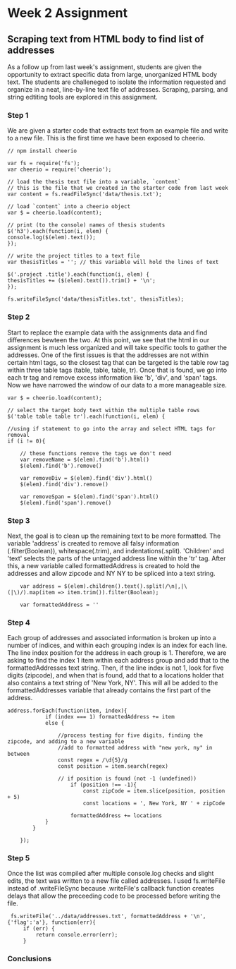 # Week 2 Assignment
## Scraping text from HTML body to find list of addresses

As a follow up from last week's assignment, students are given the opportunity to extract specific data from large, unorganized HTML body text. The students are challeneged to isolate the information requested and organize in a neat, line-by-line text file of addresses. Scraping, parsing, and string edtiting tools are explored in this assignment.

### Step 1

We are given a starter code that extracts text from an example file and write to a new file. This is the first time we have been exposed to cheerio.

    // npm install cheerio

    var fs = require('fs');
    var cheerio = require('cheerio');

    // load the thesis text file into a variable, `content`
    // this is the file that we created in the starter code from last week
    var content = fs.readFileSync('data/thesis.txt');

    // load `content` into a cheerio object
    var $ = cheerio.load(content);

    // print (to the console) names of thesis students
    $('h3').each(function(i, elem) {
    console.log($(elem).text());
    });

    // write the project titles to a text file
    var thesisTitles = ''; // this variable will hold the lines of text

    $('.project .title').each(function(i, elem) {
    thesisTitles += ($(elem).text()).trim() + '\n';
    });

    fs.writeFileSync('data/thesisTitles.txt', thesisTitles);
    
### Step 2

Start to replace the example data with the assignments data and find differences bewteen the two. At this point, we see that the html in our assignment is much less organized and will take specific tools to gather the addresses. One of the first issues is that the addresses are not within certain html tags, so the closest tag that can be targeted is the table row tag within three table tags (table, table, table, tr). Once that is found, we go into each tr tag and remove excess information like 'b', 'div', and 'span' tags. Now we have narrowed the window of our data to a more manageable size.

    var $ = cheerio.load(content);

    // select the target body text within the multiple table rows
    $('table table table tr').each(function(i, elem) {
    
    //using if statement to go into the array and select HTML tags for removal
    if (i != 0){
        
        // these functions remove the tags we don't need
        var removeName = $(elem).find('b').html()
        $(elem).find('b').remove()
        
        var removeDiv = $(elem).find('div').html()
        $(elem).find('div').remove()
        
        var removeSpan = $(elem).find('span').html()
        $(elem).find('span').remove()
        
### Step 3

Next, the goal is to clean up the remaining text to be more formatted. The variable 'address' is created to remove all falsy information (.filter(Boolean)), whitespace(.trim), and indentations(.split). 'Children' and 'text' selects the parts of the untagged address line within the 'tr' tag. After this, a new variable called formattedAddress is created to hold the addresses and allow zipcode and NY NY to be spliced into a text string.

        var address = $(elem).children().text().split(/\n|,|\(|\)/).map(item => item.trim()).filter(Boolean);
        
        var formattedAddress = ''

### Step 4

Each group of addresses and associated information is broken up into a number of indices, and within each grouping index is an index for each line. The line index position for the address in each group is 1. Therefore, we are asking to find the index 1 item within each address group and add that to the formattedAddresses text string. Then, if the line index is not 1, look for five digits (zipcode), and when that is found, add that to a locations holder that also contains a text string of 'New York, NY'. This will all be added to the formattedAddresses variable that already contains the first part of the address.

    address.forEach(function(item, index){
                if (index === 1) formattedAddress += item
                else {
                
                    //process testing for five digits, finding the zipcode, and adding to a new variable
                    //add to formatted address with "new york, ny" in between
                    const regex = /\d{5}/g
                    const position = item.search(regex)
                    
                    // if position is found (not -1 (undefined))
                        if (position !== -1){
                            const zipCode = item.slice(position, position + 5)
                            const locations = ', New York, NY ' + zipCode
                
                        formattedAddress += locations
                }
            }
            
        });

### Step 5

Once the list was compiled after multiple console.log checks and slight edits, the text was written to a new file called addresses. I used fs.writeFile instead of .writeFileSync because .writeFile's callback function creates delays that allow the preceeding code to be processed before writing the file.

     fs.writeFile('../data/addresses.txt', formattedAddress + '\n', {'flag':'a'}, function(err){
         if (err) {
             return console.error(err);
         }
     
### Conclusions


